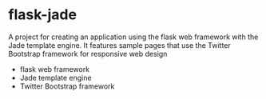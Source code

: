 # flask-jade
A project for creating an application using the flask web framework with the Jade template engine. It features sample pages that use the Twitter Bootstrap framework for responsive web design

- flask web framework
- Jade template engine
- Twitter Bootstrap framework
